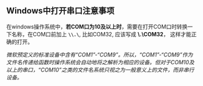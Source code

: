 ## **Windows中打开串口注意事项**

在windows操作系统中，**若COM口为10及以上时**，需要在打开COM口时转换一下名称，在COM口前加上 **`\\.\`**, 比如COM32, 应该写成 **\\.\COM32**， 这样才能正确的打开。

*微软预定义的标准设备中含有“COM1”-“COM9”。所以，“COM1”-“COM9”作为文件名传递给函数时操作系统会自动地将之解析为相应的设备。但对于COM10及以上的串口，“COM10”之类的文件名系统只视之为一般意义上的文件，而非串行设备。*
